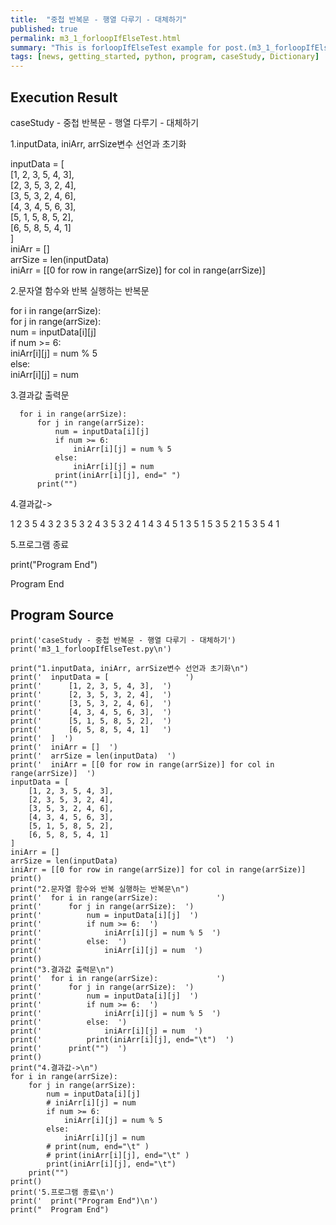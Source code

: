 ```yaml
---
title:  "중첩 반복문 - 행열 다루기 - 대체하기"
published: true
permalink: m3_1_forloopIfElseTest.html
summary: "This is forloopIfElseTest example for post.(m3_1_forloopIfElseTest)"
tags: [news, getting_started, python, program, caseStudy, Dictionary]
---
```


## Execution Result

caseStudy - 중첩 반복문 - 행열 다루기 - 대체하기

1.inputData, iniArr, arrSize변수 선언과 초기화

  inputData = [                 
      [1, 2, 3, 5, 4, 3],  
      [2, 3, 5, 3, 2, 4],  
      [3, 5, 3, 2, 4, 6],  
      [4, 3, 4, 5, 6, 3],  
      [5, 1, 5, 8, 5, 2],  
      [6, 5, 8, 5, 4, 1]   
  ]  
  iniArr = []  
  arrSize = len(inputData)  
  iniArr = [[0 for row in range(arrSize)] for col in range(arrSize)]  

2.문자열 함수와 반복 실행하는 반복문

  for i in range(arrSize):             
      for j in range(arrSize):  
          num = inputData[i][j]  
          if num >= 6:  
              iniArr[i][j] = num % 5  
          else:  
              iniArr[i][j] = num  

3.결과값 출력문
```
  for i in range(arrSize):             
      for j in range(arrSize):  
          num = inputData[i][j]  
          if num >= 6:  
              iniArr[i][j] = num % 5  
          else:  
              iniArr[i][j] = num  
          print(iniArr[i][j], end="	")  
      print("")  
```
4.결과값->

1	2	3	5	4	3
2	3	5	3	2	4
3	5	3	2	4	1
4	3	4	5	1	3
5	1	5	3	5	2
1	5	3	5	4	1

5.프로그램 종료

  print("Program End")

  Program End

## Program Source

```
print('caseStudy - 중첩 반복문 - 행열 다루기 - 대체하기')
print('m3_1_forloopIfElseTest.py\n')

print("1.inputData, iniArr, arrSize변수 선언과 초기화\n")
print('  inputData = [                 ')
print('      [1, 2, 3, 5, 4, 3],  ')
print('      [2, 3, 5, 3, 2, 4],  ')
print('      [3, 5, 3, 2, 4, 6],  ')
print('      [4, 3, 4, 5, 6, 3],  ')
print('      [5, 1, 5, 8, 5, 2],  ')
print('      [6, 5, 8, 5, 4, 1]   ')
print('  ]  ')
print('  iniArr = []  ')
print('  arrSize = len(inputData)  ')
print('  iniArr = [[0 for row in range(arrSize)] for col in range(arrSize)]  ')
inputData = [
    [1, 2, 3, 5, 4, 3],
    [2, 3, 5, 3, 2, 4],
    [3, 5, 3, 2, 4, 6],
    [4, 3, 4, 5, 6, 3],
    [5, 1, 5, 8, 5, 2],
    [6, 5, 8, 5, 4, 1]
]
iniArr = []
arrSize = len(inputData)
iniArr = [[0 for row in range(arrSize)] for col in range(arrSize)]
print()
print("2.문자열 함수와 반복 실행하는 반복문\n")
print('  for i in range(arrSize):             ')
print('      for j in range(arrSize):  ')
print('          num = inputData[i][j]  ')
print('          if num >= 6:  ')
print('              iniArr[i][j] = num % 5  ')
print('          else:  ')
print('              iniArr[i][j] = num  ')
print()
print("3.결과값 출력문\n")
print('  for i in range(arrSize):             ')
print('      for j in range(arrSize):  ')
print('          num = inputData[i][j]  ')
print('          if num >= 6:  ')
print('              iniArr[i][j] = num % 5  ')
print('          else:  ')
print('              iniArr[i][j] = num  ')
print('          print(iniArr[i][j], end="\t")  ')
print('      print("")  ')
print()
print("4.결과값->\n")
for i in range(arrSize):
    for j in range(arrSize):
        num = inputData[i][j]
        # iniArr[i][j] = num
        if num >= 6:
            iniArr[i][j] = num % 5
        else:
            iniArr[i][j] = num
        # print(num, end="\t" )
        # print(iniArr[i][j], end="\t" )
        print(iniArr[i][j], end="\t")
    print("")
print()
print('5.프로그램 종료\n')
print('  print("Program End")\n')
print("  Program End")
```
